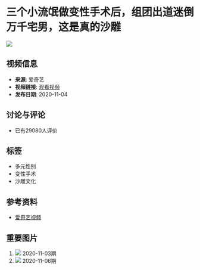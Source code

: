 # 三个小流氓做变性手术后，组团出道迷倒万千宅男，这是真的沙雕

![](https://pic8.iqiyipic.com/image/20201104/5e/a8/v_154520192_m_601.jpg)

## 视频信息
- **来源**: 爱奇艺
- **视频链接**: [观看视频](http://www.iqiyi.com/a_19rrhsnnox.html)
- **发布日期**: 2020-11-04

## 讨论与评论
- 已有29080人评价

## 标签
- 多元性别
- 变性手术
- 沙雕文化

## 参考资料
- [爱奇艺视频](http://www.iqiyi.com/a_19rrhsnnox.html)

## 重要图片
1. ![](https://pic4.iqiyipic.com/image/20201103/2b/eb/v_154479388_m_601_160_90.jpg) 2020-11-03期
2. ![](https://pic7.iqiyipic.com/image/20201106/c3/e3/v_154602200_m_601_160_90.jpg) 2020-11-06期